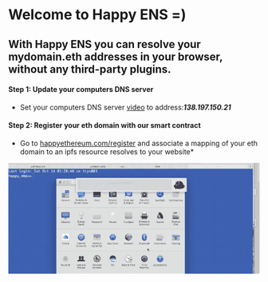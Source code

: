 # Welcome to Happy ENS =)

## With Happy ENS you can resolve your mydomain.eth addresses in your browser, without any third-party plugins.

#### Step 1: Update your computers DNS server

- Set your computers DNS server [video](https://github.com/tcsiwula/happy_ens/blob/master/h-ens.gif) to address:***138.197.150.21***

#### Step 2: Register your eth domain with our smart contract

- Go to [happyethereum.com/register](www.happyethereum.com/register) and
associate a mapping of your eth domain to an ipfs resource resolves to your website*

![mac gif tutorial](h-ens.gif)
